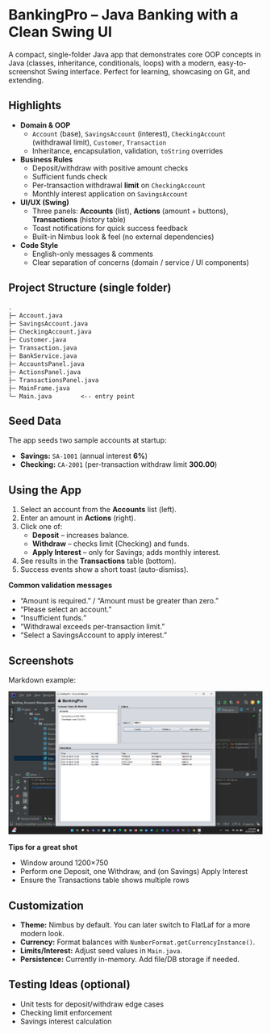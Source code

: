 # BankingPro – Java Banking with a Clean Swing UI

A compact, single-folder Java app that demonstrates core OOP concepts in Java (classes, inheritance, conditionals, loops) with a modern, easy-to-screenshot Swing interface. Perfect for learning, showcasing on Git, and extending.

## Highlights

- **Domain & OOP**
  - `Account` (base), `SavingsAccount` (interest), `CheckingAccount` (withdrawal limit), `Customer`, `Transaction`
  - Inheritance, encapsulation, validation, `toString` overrides
- **Business Rules**
  - Deposit/withdraw with positive amount checks  
  - Sufficient funds check  
  - Per-transaction withdrawal **limit** on `CheckingAccount`  
  - Monthly interest application on `SavingsAccount`
- **UI/UX (Swing)**
  - Three panels: **Accounts** (list), **Actions** (amount + buttons), **Transactions** (history table)
  - Toast notifications for quick success feedback
  - Built-in Nimbus look & feel (no external dependencies)
- **Code Style**
  - English-only messages & comments  
  - Clear separation of concerns (domain / service / UI components)


## Project Structure (single folder)

```
.
├─ Account.java
├─ SavingsAccount.java
├─ CheckingAccount.java
├─ Customer.java
├─ Transaction.java
├─ BankService.java
├─ AccountsPanel.java
├─ ActionsPanel.java
├─ TransactionsPanel.java
├─ MainFrame.java
└─ Main.java        <-- entry point
```


## Seed Data

The app seeds two sample accounts at startup:

- **Savings:** `SA-1001` (annual interest **6%**)  
- **Checking:** `CA-2001` (per-transaction withdraw limit **300.00**)


## Using the App

1. Select an account from the **Accounts** list (left).  
2. Enter an amount in **Actions** (right).  
3. Click one of:
   - **Deposit** – increases balance.
   - **Withdraw** – checks limit (Checking) and funds.
   - **Apply Interest** – only for Savings; adds monthly interest.
4. See results in the **Transactions** table (bottom).  
5. Success events show a short toast (auto-dismiss).

**Common validation messages**
- “Amount is required.” / “Amount must be greater than zero.”
- “Please select an account.”
- “Insufficient funds.”
- “Withdrawal exceeds per-transaction limit.”
- “Select a SavingsAccount to apply interest.”



## Screenshots

Markdown example:

![Main UI](./ui-main.png)



**Tips for a great shot**
- Window around 1200×750  
- Perform one Deposit, one Withdraw, and (on Savings) Apply Interest  
- Ensure the Transactions table shows multiple rows


## Customization

- **Theme:** Nimbus by default. You can later switch to FlatLaf for a more modern look.  
- **Currency:** Format balances with `NumberFormat.getCurrencyInstance()`.  
- **Limits/Interest:** Adjust seed values in `Main.java`.  
- **Persistence:** Currently in-memory. Add file/DB storage if needed.


## Testing Ideas (optional)

- Unit tests for deposit/withdraw edge cases  
- Checking limit enforcement  
- Savings interest calculation


